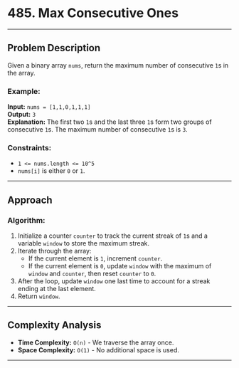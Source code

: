 # 485. Max Consecutive Ones

---
## Problem Description
Given a binary array `nums`, return the maximum number of consecutive `1`s in the array.

### Example:
**Input:** `nums = [1,1,0,1,1,1]`  
**Output:** `3`  
**Explanation:** The first two `1`s and the last three `1`s form two groups of consecutive `1`s. The maximum number of consecutive `1`s is `3`.

### Constraints:
- `1 <= nums.length <= 10^5`
- `nums[i]` is either `0` or `1`.

---

## Approach

### Algorithm:
1. Initialize a counter `counter` to track the current streak of `1`s and a variable `window` to store the maximum streak.
2. Iterate through the array:
    - If the current element is `1`, increment `counter`.
    - If the current element is `0`, update `window` with the maximum of `window` and `counter`, then reset `counter` to `0`.
3. After the loop, update `window` one last time to account for a streak ending at the last element.
4. Return `window`.

---

## Complexity Analysis
- **Time Complexity:** `O(n)` - We traverse the array once.
- **Space Complexity:** `O(1)` - No additional space is used.

---